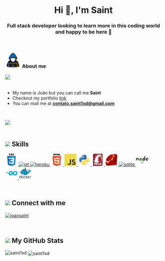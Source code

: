 <h1 align="center">Hi 👋, I'm Saint</h1>
<h3 align="center">Full stack developer looking to learn more in this coding world and happy to be here 🙂</h3>
<br>
	
### <picture><img src = "https://github.com/0xAbdulKhalid/0xAbdulKhalid/raw/main/assets/mdImages/about_me.gif" width = 50px></picture> **About me**
<img src="https://user-images.githubusercontent.com/73097560/115834477-dbab4500-a447-11eb-908a-139a6edaec5c.gif"><br><br>

- My name is João but you can call me **Saint**
- Checkout my portfolio [link](https://troopl.com/joaosaint)
- You can mail me at **contato.saint1xd@gmail.com**

<br>

<img src="https://user-images.githubusercontent.com/73097560/115834477-dbab4500-a447-11eb-908a-139a6edaec5c.gif"><br><br>

## <img src="https://media2.giphy.com/media/QssGEmpkyEOhBCb7e1/giphy.gif?cid=ecf05e47a0n3gi1bfqntqmob8g9aid1oyj2wr3ds3mg700bl&rid=giphy.gif" width ="25"><b> Skills</b>


<p align="left"> <a href="https://www.w3schools.com/css/" target="_blank" rel="noreferrer"> <img src="https://raw.githubusercontent.com/devicons/devicon/master/icons/css3/css3-original-wordmark.svg" alt="css3" width="40" height="40"/> </a> <a href="https://git-scm.com/" target="_blank" rel="noreferrer"> <img src="https://www.vectorlogo.zone/logos/git-scm/git-scm-icon.svg" alt="git" width="40" height="40"/> </a> <a href="https://heroku.com" target="_blank" rel="noreferrer"> <img src="https://www.vectorlogo.zone/logos/heroku/heroku-icon.svg" alt="heroku" width="40" height="40"/> </a> <a href="https://www.w3.org/html/" target="_blank" rel="noreferrer"> <img src="https://raw.githubusercontent.com/devicons/devicon/master/icons/html5/html5-original-wordmark.svg" alt="html5" width="40" height="40"/> </a> <a href="https://developer.mozilla.org/en-US/docs/Web/JavaScript" target="_blank" rel="noreferrer"> <img src="https://raw.githubusercontent.com/devicons/devicon/master/icons/javascript/javascript-original.svg" alt="javascript" width="40" height="40"/> </a> <a href="https://www.python.org" target="_blank" rel="noreferrer"> <img src="https://raw.githubusercontent.com/devicons/devicon/master/icons/python/python-original.svg" alt="python" width="40" height="40"/> </a> <a href="https://rubyonrails.org" target="_blank" rel="noreferrer"> <img src="https://raw.githubusercontent.com/devicons/devicon/master/icons/rails/rails-original-wordmark.svg" alt="rails" width="40" height="40"/> </a> <a href="https://www.ruby-lang.org/en/" target="_blank" rel="noreferrer"> <img src="https://raw.githubusercontent.com/devicons/devicon/master/icons/ruby/ruby-original.svg" alt="ruby" width="40" height="40"/> </a> <a href="https://www.sqlite.org/" target="_blank" rel="noreferrer"> <img src="https://www.vectorlogo.zone/logos/sqlite/sqlite-icon.svg" alt="sqlite" width="40" height="40"/>   <img src="https://raw.githubusercontent.com/devicons/devicon/master/icons/nodejs/nodejs-original-wordmark.svg" alt="nodejs" width="40" height="40"/>   <img src="https://raw.githubusercontent.com/devicons/devicon/master/icons/go/go-original-wordmark.svg" alt="go" width="40" height="40"/>   <img src="https://raw.githubusercontent.com/devicons/devicon/master/icons/docker/docker-original-wordmark.svg" alt="docker" width="40" height="40"/> </a> </p> <br>

## <img src="https://media.giphy.com/media/2jarCOmpRRKd5PpB7i/giphy.gif" width ="25"><b> Connect with me</b>
<p align="left">
<a href="https://linkedin.com/in/joaosaint" target="blank"><img align="center" src="https://raw.githubusercontent.com/rahuldkjain/github-profile-readme-generator/master/src/images/icons/Social/linked-in-alt.svg" alt="joaosaint" height="30" width="40" /></a>
</p>

<br>

## <img src="https://media.giphy.com/media/KzJkzjggfGN5Py6nkT/giphy.gif" width ="25"><b> My GitHub Stats</b>

<p><img align="left" src="https://github-readme-stats.vercel.app/api/top-langs?username=saint1xd&show_icons=true&locale=en&layout=compact" alt="saint1xd" /></p>

<p>&nbsp;<img align="center" src="https://github-readme-stats.vercel.app/api?username=saint1xd&show_icons=true&locale=en" alt="saint1xd" /></p>
